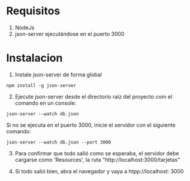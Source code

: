 # Requisitos  
1. NodeJs
2. json-server ejecutándose en el puerto 3000  
  
# Instalacion  

1. Instale json-server de forma global    

`npm install -g json-server`  

2. Ejecute json-server desde el directorio raíz del proyecto com el comando en un console:   

`json-server --watch db.json`   

Si no se ejecuta en el puerto 3000, inicie el servidor con el siguiente comando:   

`json-server --watch db.json --port 3000`    

  
3. Para confirmar que todo salió como se esperaba, el servidor debe cargarse como 'Resources', la ruta "http://localhost:3000/tarjetas"  
  
    
4. Si todo salió bien, abra el navegador y vaya a htpp://localhost: 3000    
